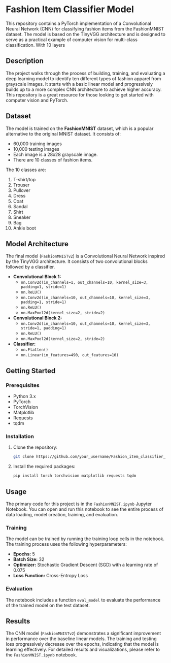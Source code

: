 # Fashion Item Classifier Model

This repository contains a PyTorch implementation of a Convolutional Neural Network (CNN) for classifying fashion items from the FashionMNIST dataset. The model is based on the TinyVGG architecture and is designed to serve as a practical example of computer vision for multi-class classification. With 10 layers

## Description

The project walks through the process of building, training, and evaluating a deep learning model to identify ten different types of fashion apparel from grayscale images. It starts with a basic linear model and progressively builds up to a more complex CNN architecture to achieve higher accuracy. This repository is a great resource for those looking to get started with computer vision and PyTorch.

## Dataset

The model is trained on the **FashionMNIST** dataset, which is a popular alternative to the original MNIST dataset. It consists of:

  * 60,000 training images
  * 10,000 testing images
  * Each image is a 28x28 grayscale image.
  * There are 10 classes of fashion items.

The 10 classes are:

1.  T-shirt/top
2.  Trouser
3.  Pullover
4.  Dress
5.  Coat
6.  Sandal
7.  Shirt
8.  Sneaker
9.  Bag
10. Ankle boot

## Model Architecture

The final model (`FashionMNISTv2`) is a Convolutional Neural Network inspired by the TinyVGG architecture. It consists of two convolutional blocks followed by a classifier.

  * **Convolutional Block 1:**
      * `nn.Conv2d(in_channels=1, out_channels=10, kernel_size=3, padding=1, stride=1)`
      * `nn.ReLU()`
      * `nn.Conv2d(in_channels=10, out_channels=10, kernel_size=3, padding=1, stride=1)`
      * `nn.ReLU()`
      * `nn.MaxPool2d(kernel_size=2, stride=2)`
  * **Convolutional Block 2:**
      * `nn.Conv2d(in_channels=10, out_channels=10, kernel_size=3, stride=1, padding=1)`
      * `nn.ReLU()`
      * `nn.MaxPool2d(kernel_size=2, stride=2)`
  * **Classifier:**
      * `nn.Flatten()`
      * `nn.Linear(in_features=490, out_features=10)`

## Getting Started

### Prerequisites

  * Python 3.x
  * PyTorch
  * TorchVision
  * Matplotlib
  * Requests
  * tqdm

### Installation

1.  Clone the repository:
    ```bash
    git clone https://github.com/your_username/Fashion_item_classifier_model.git
    ```
2.  Install the required packages:
    ```bash
    pip install torch torchvision matplotlib requests tqdm
    ```

## Usage

The primary code for this project is in the `FashionMNIST.ipynb` Jupyter Notebook. You can open and run this notebook to see the entire process of data loading, model creation, training, and evaluation.

### Training

The model can be trained by running the training loop cells in the notebook. The training process uses the following hyperparameters:

  * **Epochs:** 5
  * **Batch Size:** 32
  * **Optimizer:** Stochastic Gradient Descent (SGD) with a learning rate of 0.075
  * **Loss Function:** Cross-Entropy Loss

### Evaluation

The notebook includes a function `eval_model` to evaluate the performance of the trained model on the test dataset.

## Results

The CNN model (`FashionMNISTv2`) demonstrates a significant improvement in performance over the baseline linear models. The training and testing loss progressively decrease over the epochs, indicating that the model is learning effectively. For detailed results and visualizations, please refer to the `FashionMNIST.ipynb` notebook.

